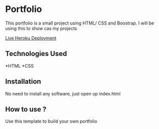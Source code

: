 # Portfolio
This portfolio is a small project using HTML/ CSS and Boostrap. I will be using this to show cas my projects

[Live Heroku Deployment](https://portfolio-natasha.herokuapp.com/)



## Technologies Used

*HTML
*CSS

## Installation

No need to install any software, just open up index.html

## How to use ?

Use this template to build your own portfolio
